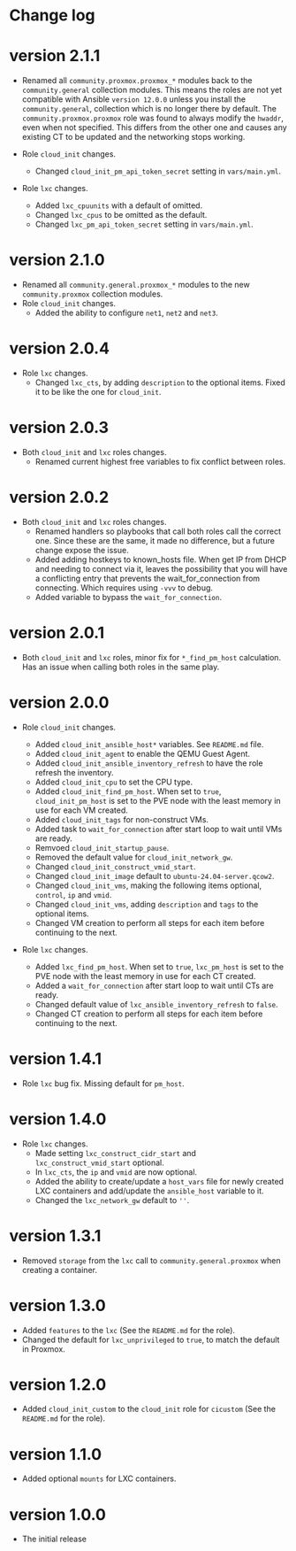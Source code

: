 # Change log

# version 2.1.1

- Renamed all `community.proxmox.proxmox_*` modules back to the `community.general` collection modules. This means the roles are not yet compatible with Ansible `version 12.0.0` unless you install the `community.general`, collection which is no longer there by default. The `community.proxmox.proxmox` role was found to always modify the `hwaddr`, even when not specified. This differs from the other one and causes any existing CT to be updated and the networking stops working.

- Role `cloud_init` changes.
    - Changed `cloud_init_pm_api_token_secret` setting in `vars/main.yml`.

- Role `lxc` changes.
    - Added `lxc_cpuunits` with a default of omitted.
    - Changed `lxc_cpus` to be omitted as the default.
    - Changed `lxc_pm_api_token_secret` setting in `vars/main.yml`.

# version 2.1.0

- Renamed all `community.general.proxmox_*` modules to the new `community.proxmox` collection modules.
- Role `cloud_init` changes.
    - Added the ability to configure `net1`, `net2` and `net3`.

# version 2.0.4

- Role `lxc` changes.
    - Changed `lxc_cts`, by adding `description` to the optional items. Fixed it to be like the one for `cloud_init`.

# version 2.0.3

- Both `cloud_init` and `lxc` roles changes.
    - Renamed current highest free variables to fix conflict between roles.

# version 2.0.2

- Both `cloud_init` and `lxc` roles changes.
    - Renamed handlers so playbooks that call both roles call the correct one.
      Since these are the same, it made no difference, but a future change
      expose the issue.
    - Added adding hostkeys to known_hosts file.
      When get IP from DHCP and needing to connect via it,
      leaves the possibility that you will have a conflicting entry
      that prevents the wait_for_connection from connecting.
      Which requires using `-vvv` to debug.
    - Added variable to bypass the `wait_for_connection`.

# version 2.0.1

- Both `cloud_init` and `lxc` roles, minor fix for `*_find_pm_host` calculation.
  Has an issue when calling both roles in the same play.

# version 2.0.0

- Role `cloud_init` changes.
    - Added `cloud_init_ansible_host*` variables. See `README.md` file.
    - Added `cloud_init_agent` to enable the QEMU Guest Agent.
    - Added `cloud_init_ansible_inventory_refresh` to have the role refresh the inventory.
    - Added `cloud_init_cpu` to set the CPU type.
    - Added `cloud_init_find_pm_host`. When set to `true`, `cloud_init_pm_host` is set to the PVE node with the least memory in use for each VM created.
    - Added `cloud_init_tags` for non-construct VMs.
    - Added task to `wait_for_connection` after start loop to wait until VMs are ready.
    - Remvoed `cloud_init_startup_pause`.
    - Removed the default value for `cloud_init_network_gw`.
    - Changed `cloud_init_construct_vmid_start`.
    - Changed `cloud_init_image` default to `ubuntu-24.04-server.qcow2`.
    - Changed `cloud_init_vms`, making the following items optional, `control`, `ip` and `vmid`.
    - Changed `cloud_init_vms`, adding `description` and `tags` to the optional items.
    - Changed VM creation to perform all steps for each item before continuing to the next.

- Role `lxc` changes.
    - Added `lxc_find_pm_host`. When set to `true`, `lxc_pm_host` is set to the PVE node with the least memory in use for each CT created.
    - Added a `wait_for_connection` after start loop to wait until CTs are ready.
    - Changed default value of `lxc_ansible_inventory_refresh` to `false`.
    - Changed CT creation to perform all steps for each item before continuing to the next.

# version 1.4.1

- Role `lxc` bug fix. Missing default for `pm_host`.

# version 1.4.0

- Role `lxc` changes.
    - Made setting `lxc_construct_cidr_start` and `lxc_construct_vmid_start` optional.
    - In `lxc_cts`, the `ip` and `vmid` are now optional.
    - Added the ability to create/update a `host_vars` file for newly created LXC containers and add/update the `ansible_host` variable to it.
    - Changed the `lxc_network_gw` default to `''`.

# version 1.3.1

- Removed `storage` from the `lxc` call to `community.general.proxmox` when creating a container.

# version 1.3.0

- Added `features` to the `lxc` (See the `README.md` for the role).
- Changed the default for `lxc_unprivileged` to `true`, to match the default in Proxmox.

# version 1.2.0

- Added `cloud_init_custom` to the `cloud_init` role for `cicustom` (See the `README.md` for the role).

# version 1.1.0

- Added optional `mounts` for LXC containers.

# version 1.0.0

- The initial release
